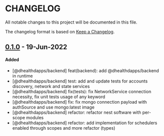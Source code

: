 # CHANGELOG
All notable changes to this project will be documented in this file.

The changelog format is based on [Keep a Changelog](https://keepachangelog.com/en/1.0.0/).

## [0.1.0][0.1.0] - 19-Jun-2022

#### Added

- [@dhealthdapps/backend] feat(backend): add @dhealthdapps/backend in runtime
- [@dhealthdapps/backend] test: add and update tests for accounts discovery, network and state services
- [@dhealthdapps/backend] fix(tests): fix NetworkService connection necessity, fix unit tests usage of any keyword
- [@dhealthdapps/backend] fix: fix mongo connection payload with authSource and use mongo:latest image
- [@dhealthdapps/backend] refactor: refactor nest software with per-scope modules
- [@dhealthdapps/backend] refactor: add implementation for schedulers enabled through scopes and more refactor (types)


[0.1.0]: https://github.com/dhealthproject/dapps-framework/releases/tag/v0.1.0
